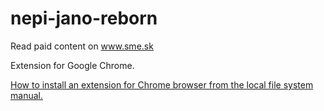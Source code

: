 # nepi-jano-reborn
Read paid content on www.sme.sk

Extension for Google Chrome.

[How to install an extension for Chrome browser from the local file system manual.](https://superuser.com/questions/247651/how-does-one-install-an-extension-for-chrome-browser-from-the-local-file-system#answer-252990)
